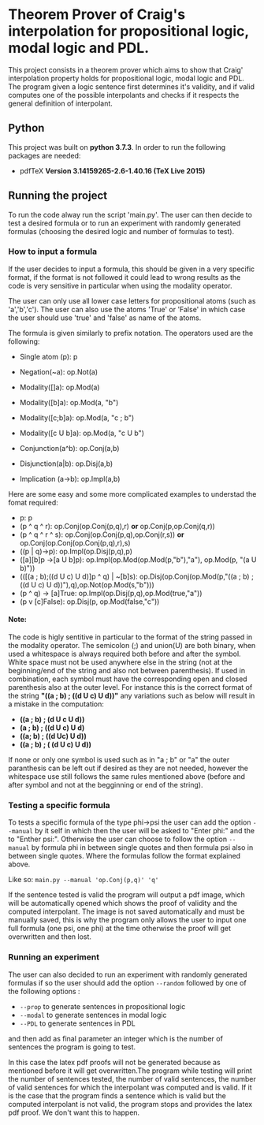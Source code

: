 # Theorem Prover of Craig's interpolation for propositional logic, modal logic and PDL.

This project consists in a theorem prover which aims to show that Craig' interpolation property holds for propositional logic, modal logic and PDL. The program given a logic sentence first determines it's validity, and if valid computes one of the possible interpolants and checks if it respects the general definition of interpolant.


## Python

This project was built on **python 3.7.3**. In order to run the following packages are needed:

* pdfTeX **Version 3.14159265-2.6-1.40.16 (TeX Live 2015)**

## Running the project

To run the code alway run the script 'main.py'. The user can then decide to test a desired formula or to run an experiment with randomly generated formulas (choosing the desired logic and number of formulas to test).



### How to input a formula

If the user decides to input a formula, this should be given in a very specific format, if the format is not followed it could lead to wrong results as the code is very sensitive in particular when using the modality operator.

The user can only use  all lower case letters for propositional atoms (such as 'a','b','c').
The user can also use the atoms 'True' or 'False' in which case the user should use 'true' and 'false' as name of the atoms.

The formula is given similarly to prefix notation. The operators used are the following:


* Single atom (p): p
* Negation(~a): op.Not(a)
* Modality([]a): op.Mod(a)
* Modality([b]a): op.Mod(a, "b")
* Modality([c;b]a): op.Mod(a, "c ; b")
* Modality([c U b]a): op.Mod(a, "c U b")


* Conjunction(a^b): op.Conj(a,b)
* Disjunction(a|b): op.Disj(a,b)
* Implication (a->b): op.Impl(a,b)

Here are some easy and some more complicated examples to understad the fomat required:

* p: p
* (p ^ q ^ r): op.Conj(op.Conj(p,q),r) **or** op.Conj(p,op.Conj(q,r))
* (p ^ q ^ r ^ s): op.Conj(op.Conj(p,q),op.Conj(r,s)) **or** op.Conj(op.Conj(op.Conj(p,q),r),s)
* ((p | q)->p): op.Impl(op.Disj(p,q),p)
* ([a][b]p ->[a U b]p): op.Impl(op.Mod(op.Mod(p,"b"),"a"), op.Mod(p, "(a U b)"))
* (([(a ; b);((d U c) U d)]p ^ q) | ~[b]s): op.Disj(op.Conj(op.Mod(p,"((a ; b) ; ((d U c) U d))"),q),op.Not(op.Mod(s,"b")))
* (p ^ q) -> [a]True: op.Impl(op.Disj(p,q),op.Mod(true,"a"))
* (p v [c]False): op.Disj(p, op.Mod(false,"c"))

#### Note:

The code is higly sentitive in particular to the format of the string passed in the modality operator. The semicolon (;) and union(U) are both binary, when used a whitespace is always required both before and after the symbol. White space must not be used anywhere else in the string (not at the beginning/end of the string and also not between parenthesis). If used in combination, each symbol must have the corresponding open and closed parenthesis also at the outer level. For instance this is the correct format of the string **"((a ; b) ; ((d U c) U d))"** any variations such as below will result in a mistake in the computation:

* **((a ; b) ; (d U c U d))**
* **(a ; b) ; ((d U c) U d)**
* **((a; b) ; ((d Uc) U d))**
* **((a ; b) ; ( (d U c) U d))**

If none or only one symbol is used such as in "a ; b" or "a" the outer paranthesis can be left out if desired as they are not needed, however the whitespace use still follows the same rules mentioned above (before and after symbol and not at the begginning or end of the string).


### Testing a specific formula

To tests a specific formula of the type phi->psi the user can add the option `--manual` by it self in which then the user will be asked to "Enter phi:" and the to "Enther psi:".
Otherwise the user can choose to follow the option `--manual` by formula phi in between single quotes and then formula psi also in between single quotes. Where the formulas follow the format explained above.

Like so: `main.py --manual 'op.Conj(p,q)' 'q'`

If the sentence tested is valid the program will output a pdf image, which will be automatically opened which shows the proof of validity and the computed interpolant. The image is not saved automatically and must be manually saved, this is why the program only allows the user to input one full formula (one psi, one phi) at the time otherwise the proof will get overwritten and then lost.

### Running an experiment
The user can also decided to run an experiment with randomly generated formulas if so the user should add the option `--random` followed by one of the following options :

* `--prop` to generate sentences in propositional logic
* `--modal` to generate sentences in modal logic
* `--PDL` to generate sentences in PDL

and then add as final parameter an integer which is the number of sentences the program is going to test.

In this case the latex pdf proofs will not be generated because as mentioned before it will get overwritten.The program while testing will print the number of sentences tested, the number of valid sentences, the number of valid sentences for which the interpolant was computed and is valid.
If it is the case that the program finds a sentence which is valid but the computed interpolant is not valid, the program stops and provides the latex pdf proof. We don't want this to happen.
